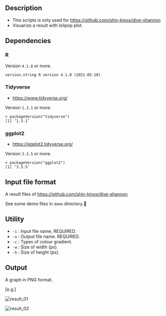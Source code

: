 ## Description
* This scripts is only used for https://github.com/shin-kinos/dive-shannon 
* Visuarize a result with lolipop plot.

## Dependencies 
### R 

Version `4.1.0` or more. 

```
version.string R version 4.1.0 (2021-05-18)
```

### Tidyverse
* https://www.tidyverse.org/

Version `1.3.1` or more.

```
> packageVersion("tidyverse")
[1] ‘1.3.1’
```

### ggplot2
* https://ggplot2.tidyverse.org/

Version `3.3.5` or more.

```
> packageVersion("ggplot2")
[1] ‘3.3.5’
```

## Input file format
A result files of https://github.com/shin-kinos/dive-shannon

See some demo files in `demo` directory.🤟

## Utility
* `-i` : Input file name, REQUIRED.
* `-o` : Output file name. REQUIRED.
* `-c` : Types of colour gradient.
* `-w` : Size of width (px).
* `-h` : Size of height (px).

## Output
A graph in PNG format.

[e.g.]

![result_01](https://user-images.githubusercontent.com/83740080/126022788-dc7cdc20-88b6-4383-93b2-8d4d8debe453.png)

![result_02](https://user-images.githubusercontent.com/83740080/126022849-025b25b7-60f4-4813-8b0b-70dfd95a6eba.png)

